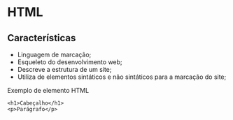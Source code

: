 # HTML
## Características
- Linguagem de marcação;
- Esqueleto do desenvolvimento web;
- Descreve a estrutura de um site;
- Utiliza de elementos sintáticos e não sintáticos para a marcação do site;

Exemplo de elemento HTML
```
<h1>Cabeçalho</h1>
<p>Parágrafo</p>
```
